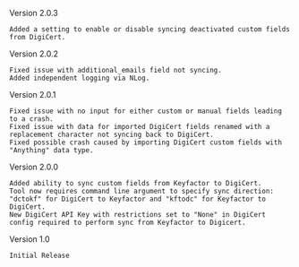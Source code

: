 Version 2.0.3

    Added a setting to enable or disable syncing deactivated custom fields from DigiCert.

Version 2.0.2

    Fixed issue with additional_emails field not syncing.
    Added independent logging via NLog.

Version 2.0.1

    Fixed issue with no input for either custom or manual fields leading to a crash.
    Fixed issue with data for imported DigiCert fields renamed with a replacement character not syncing back to DigiCert.
    Fixed possible crash caused by importing DigiCert custom fields with "Anything" data type.

Version 2.0.0

    Added ability to sync custom fields from Keyfactor to DigiCert.
    Tool now requires command line argument to specify sync direction: "dctokf" for DigiCert to Keyfactor and "kftodc" for Keyfactor to DigiCert.
    New DigiCert API Key with restrictions set to "None" in DigiCert config required to perform sync from Keyfactor to Digicert.

Version 1.0

    Initial Release
